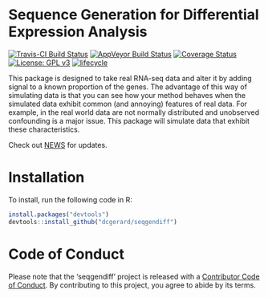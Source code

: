 
<!-- README.md is generated from README.Rmd. Please edit that file -->

# Sequence Generation for Differential Expression Analysis

[![Travis-CI Build
Status](https://travis-ci.org/dcgerard/seqgendiff.svg?branch=master)](https://travis-ci.org/dcgerard/seqgendiff)
[![AppVeyor Build
Status](https://ci.appveyor.com/api/projects/status/github/dcgerard/seqgendiff?branch=master&svg=true)](https://ci.appveyor.com/project/dcgerard/seqgendiff)
[![Coverage
Status](https://img.shields.io/codecov/c/github/dcgerard/seqgendiff/master.svg)](https://codecov.io/github/dcgerard/seqgendiff?branch=master)
[![License: GPL
v3](https://img.shields.io/badge/License-GPL%20v3-blue.svg)](http://www.gnu.org/licenses/gpl-3.0)
[![lifecycle](https://img.shields.io/badge/lifecycle-maturing-blue.svg)](https://www.tidyverse.org/lifecycle/#maturing)

This package is designed to take real RNA-seq data and alter it by
adding signal to a known proportion of the genes. The advantage of this
way of simulating data is that you can see how your method behaves when
the simulated data exhibit common (and annoying) features of real data.
For example, in the real world data are not normally distributed and
unobserved confounding is a major issue. This package will simulate data
that exhibit these characteristics.

Check out [NEWS](NEWS.md) for updates.

# Installation

To install, run the following code in R:

``` r
install.packages("devtools")
devtools::install_github("dcgerard/seqgendiff")
```

# Code of Conduct

Please note that the ‘seqgendiff’ project is released with a
[Contributor Code of Conduct](CODE_OF_CONDUCT.md). By contributing to
this project, you agree to abide by its terms.
